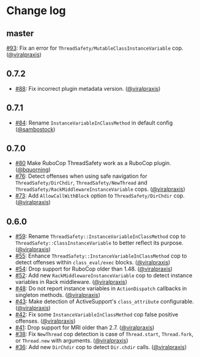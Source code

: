 # Change log

## master

[#93](https://github.com/rubocop/rubocop-thread_safety/pull/93): Fix an error for `ThreadSafety/MutableClassInstanceVariable` cop. ([@viralpraxis](https://github.com/viralpraxis))

## 0.7.2

- [#88](https://github.com/rubocop/rubocop-thread_safety/pull/88): Fix incorrect plugin metadata version. ([@viralpraxis](https://github.com/viralpraxis))

## 0.7.1

- [#84](https://github.com/rubocop/rubocop-thread_safety/pull/84): Rename `InstanceVariableInClassMethod` in default config ([@sambostock](https://github.com/sambostock))

## 0.7.0

- [#80](https://github.com/rubocop/rubocop-thread_safety/pull/80) Make RuboCop ThreadSafety work as a RuboCop plugin. ([@bquorning](https://github.com/bquorning))
- [#76](https://github.com/rubocop/rubocop-thread_safety/pull/76): Detect offenses when using safe navigation for `ThreadSafety/DirChdir`, `ThreadSafety/NewThread` and `ThreadSafety/RackMiddlewareInstanceVariable` cops. ([@viralpraxis](https://github.com/viralpraxis))
- [#73](https://github.com/rubocop/rubocop-thread_safety/pull/73): Add `AllowCallWithBlock` option to `ThreadSafety/DirChdir` cop. ([@viralpraxis](https://github.com/viralpraxis))

## 0.6.0

* [#59](https://github.com/rubocop/rubocop-thread_safety/pull/59): Rename `ThreadSafety::InstanceVariableInClassMethod` cop to `ThreadSafety::ClassInstanceVariable` to better reflect its purpose. ([@viralpraxis](https://github.com/viralpraxis))
* [#55](https://github.com/rubocop/rubocop-thread_safety/pull/55): Enhance `ThreadSafety::InstanceVariableInClassMethod` cop to detect offenses within `class_eval/exec` blocks. ([@viralpraxis](https://github.com/viralpraxis))
* [#54](https://github.com/rubocop/rubocop-thread_safety/pull/54): Drop support for RuboCop older than 1.48. ([@viralpraxis](https://github.com/viralpraxis))
* [#52](https://github.com/rubocop/rubocop-thread_safety/pull/52): Add new `RackMiddlewareInstanceVariable` cop to detect instance variables in Rack middleware. ([@viralpraxis](https://github.com/viralpraxis))
* [#48](https://github.com/rubocop/rubocop-thread_safety/pull/48): Do not report instance variables in `ActionDispatch` callbacks in singleton methods. ([@viralpraxis](https://github.com/viralpraxis))
* [#43](https://github.com/rubocop/rubocop-thread_safety/pull/43): Make detection of ActiveSupport's `class_attribute` configurable. ([@viralpraxis](https://github.com/viralpraxis))
* [#42](https://github.com/rubocop/rubocop-thread_safety/pull/42): Fix some `InstanceVariableInClassMethod` cop false positive offenses. ([@viralpraxis](https://github.com/viralpraxis))
* [#41](https://github.com/rubocop/rubocop-thread_safety/pull/41): Drop support for MRI older than 2.7. ([@viralpraxis](https://github.com/viralpraxis))
* [#38](https://github.com/rubocop/rubocop-thread_safety/pull/38): Fix `NewThread` cop detection is case of `Thread.start`, `Thread.fork`, or `Thread.new` with arguments. ([@viralpraxis](https://github.com/viralpraxis))
* [#36](https://github.com/rubocop/rubocop-thread_safety/pull/36): Add new `DirChdir` cop to detect `Dir.chdir` calls. ([@viralpraxis](https://github.com/viralpraxis))
